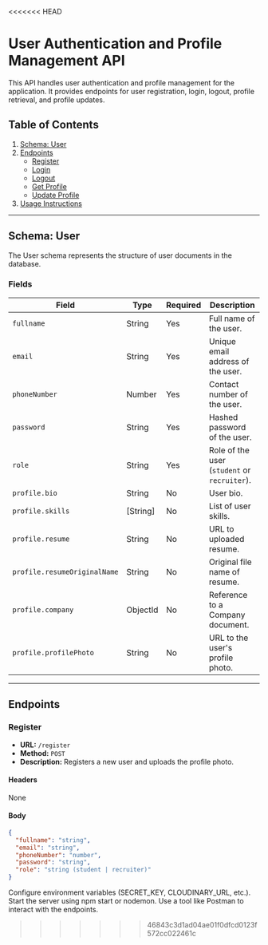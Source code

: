 <<<<<<< HEAD
# User Authentication and Profile Management API

This API handles user authentication and profile management for the application. It provides endpoints for user registration, login, logout, profile retrieval, and profile updates.

## Table of Contents

1. [Schema: User](#schema-user)
2. [Endpoints](#endpoints)
   - [Register](#register)
   - [Login](#login)
   - [Logout](#logout)
   - [Get Profile](#get-profile)
   - [Update Profile](#update-profile)
3. [Usage Instructions](#usage-instructions)

---

## Schema: User

The User schema represents the structure of user documents in the database.

### Fields

| Field                        | Type     | Required | Description                                  |
| ---------------------------- | -------- | -------- | -------------------------------------------- |
| `fullname`                   | String   | Yes      | Full name of the user.                       |
| `email`                      | String   | Yes      | Unique email address of the user.            |
| `phoneNumber`                | Number   | Yes      | Contact number of the user.                  |
| `password`                   | String   | Yes      | Hashed password of the user.                 |
| `role`                       | String   | Yes      | Role of the user (`student` or `recruiter`). |
| `profile.bio`                | String   | No       | User bio.                                    |
| `profile.skills`             | [String] | No       | List of user skills.                         |
| `profile.resume`             | String   | No       | URL to uploaded resume.                      |
| `profile.resumeOriginalName` | String   | No       | Original file name of resume.                |
| `profile.company`            | ObjectId | No       | Reference to a Company document.             |
| `profile.profilePhoto`       | String   | No       | URL to the user's profile photo.             |

---

## Endpoints

### Register

- **URL:** `/register`
- **Method:** `POST`
- **Description:** Registers a new user and uploads the profile photo.

#### Headers

None

#### Body

```json
{
  "fullname": "string",
  "email": "string",
  "phoneNumber": "number",
  "password": "string",
  "role": "string (student | recruiter)"
}
```

Configure environment variables (SECRET_KEY, CLOUDINARY_URL, etc.).
Start the server using npm start or nodemon.
Use a tool like Postman to interact with the endpoints.
>>>>>>> 46843c3d1ad04ae01f0dfcd0123f572cc022461c
